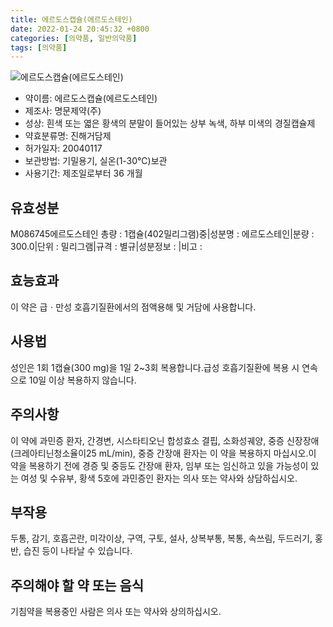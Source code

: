 ```yaml
---
title: 에르도스캡슐(에르도스테인)
date: 2022-01-24 20:45:32 +0800
categories: [의약품, 일반의약품]
tags: [의약품]
---
```

![에르도스캡슐(에르도스테인)](https://nedrug.mfds.go.kr/pbp/cmn/itemImageDownload/151326607822200020)

- 약이름: 에르도스캡슐(에르도스테인)
- 제조사: 명문제약(주)
- 성상: 흰색 또는 엷은 황색의 분말이 들어있는 상부 녹색, 하부 미색의 경질캡슐제
- 약효분류명: 진해거담제
- 허가일자: 20040117
- 보관방법: 기밀용기, 실온(1-30℃)보관
- 사용기간: 제조일로부터 36 개월
## 유효성분
M086745에르도스테인
총량 : 1캡슐(402밀리그램)중|성분명 : 에르도스테인|분량 : 300.0|단위 : 밀리그램|규격 : 별규|성분정보 : |비고 :
## 효능효과
이 약은 급ㆍ만성 호흡기질환에서의 점액용해 및 거담에 사용합니다.
## 사용법
성인은 1회 1캡슐(300 mg)을 1일 2~3회 복용합니다.급성 호흡기질환에 복용 시 연속으로 10일 이상 복용하지 않습니다.
## 주의사항
이 약에 과민증 환자, 간경변, 시스타티오닌 합성효소 결핍, 소화성궤양, 중증 신장장애(크레아티닌청소율이25 mL/min), 중증 간장애 환자는 이 약을 복용하지 마십시오.이 약을 복용하기 전에 경증 및 중등도 간장애 환자, 임부 또는 임신하고 있을 가능성이 있는 여성 및 수유부, 황색 5호에 과민증인 환자는 의사 또는 약사와 상담하십시오.
## 부작용
두통, 감기, 호흡곤란, 미각이상, 구역, 구토, 설사, 상복부통, 복통, 속쓰림, 두드러기, 홍반, 습진 등이 나타날 수 있습니다.
## 주의해야 할 약 또는 음식
기침약을 복용중인 사람은 의사 또는 약사와 상의하십시오.
